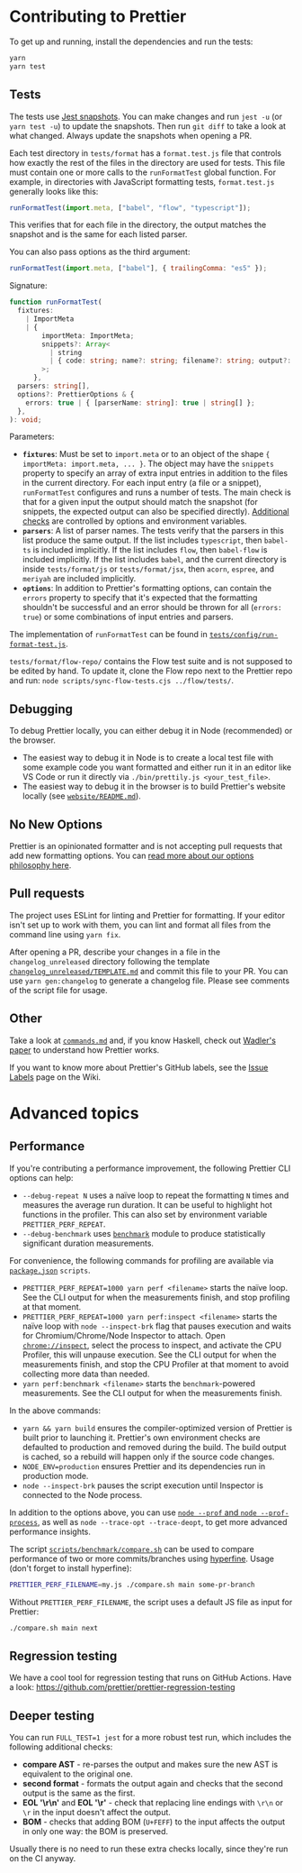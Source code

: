 # Contributing to Prettier

To get up and running, install the dependencies and run the tests:

```bash
yarn
yarn test
```

## Tests

The tests use [Jest snapshots](https://facebook.github.io/jest/docs/en/snapshot-testing.html). You can make changes and run `jest -u` (or `yarn test -u`) to update the snapshots. Then run `git diff` to take a look at what changed. Always update the snapshots when opening a PR.

Each test directory in `tests/format` has a `format.test.js` file that controls how exactly the rest of the files in the directory are used for tests. This file must contain one or more calls to the `runFormatTest` global function. For example, in directories with JavaScript formatting tests, `format.test.js` generally looks like this:

```js
runFormatTest(import.meta, ["babel", "flow", "typescript"]);
```

This verifies that for each file in the directory, the output matches the snapshot and is the same for each listed parser.

You can also pass options as the third argument:

```js
runFormatTest(import.meta, ["babel"], { trailingComma: "es5" });
```

Signature:

```ts
function runFormatTest(
  fixtures:
    | ImportMeta
    | {
        importMeta: ImportMeta;
        snippets?: Array<
          | string
          | { code: string; name?: string; filename?: string; output?: string }
        >;
      },
  parsers: string[],
  options?: PrettierOptions & {
    errors: true | { [parserName: string]: true | string[] };
  },
): void;
```

Parameters:

- **`fixtures`**: Must be set to `import.meta` or to an object of the shape `{ importMeta: import.meta, ... }`. The object may have the `snippets` property to specify an array of extra input entries in addition to the files in the current directory. For each input entry (a file or a snippet), `runFormatTest` configures and runs a number of tests. The main check is that for a given input the output should match the snapshot (for snippets, the expected output can also be specified directly). [Additional checks](#deeper-testing) are controlled by options and environment variables.
- **`parsers`**: A list of parser names. The tests verify that the parsers in this list produce the same output. If the list includes `typescript`, then `babel-ts` is included implicitly. If the list includes `flow`, then `babel-flow` is included implicitly. If the list includes `babel`, and the current directory is inside `tests/format/js` or `tests/format/jsx`, then `acorn`, `espree`, and `meriyah` are included implicitly.
- **`options`**: In addition to Prettier's formatting options, can contain the `errors` property to specify that it's expected that the formatting shouldn't be successful and an error should be thrown for all (`errors: true`) or some combinations of input entries and parsers.

The implementation of `runFormatTest` can be found in [`tests/config/run-format-test.js`](tests/config/run-format-test.js).

`tests/format/flow-repo/` contains the Flow test suite and is not supposed to be edited by hand. To update it, clone the Flow repo next to the Prettier repo and run: `node scripts/sync-flow-tests.cjs ../flow/tests/`.

## Debugging

To debug Prettier locally, you can either debug it in Node (recommended) or the browser.

- The easiest way to debug it in Node is to create a local test file with some example code you want formatted and either run it in an editor like VS Code or run it directly via `./bin/prettily.js <your_test_file>`.
- The easiest way to debug it in the browser is to build Prettier's website locally (see [`website/README.md`](website/README.md)).

## No New Options

Prettier is an opinionated formatter and is not accepting pull requests that add new formatting options. You can [read more about our options philosophy here](docs/option-philosophy.md).

## Pull requests

The project uses ESLint for linting and Prettier for formatting. If your editor isn't set up to work with them, you can lint and format all files from the command line using `yarn fix`.

After opening a PR, describe your changes in a file in the `changelog_unreleased` directory following the template [`changelog_unreleased/TEMPLATE.md`](changelog_unreleased/TEMPLATE.md) and commit this file to your PR. You can use `yarn gen:changelog` to generate a changelog file. Please see comments of the script file for usage.

## Other

Take a look at [`commands.md`](commands.md) and, if you know Haskell, check out [Wadler's paper](http://homepages.inf.ed.ac.uk/wadler/papers/prettier/prettier.pdf) to understand how Prettier works.

If you want to know more about Prettier's GitHub labels, see the [Issue Labels](https://github.com/prettier/prettier/wiki/Issue-Labels) page on the Wiki.

# Advanced topics

## Performance

If you're contributing a performance improvement, the following Prettier CLI options can help:

- `--debug-repeat N` uses a naïve loop to repeat the formatting `N` times and measures the average run duration. It can be useful to highlight hot functions in the profiler. This can also set by environment variable `PRETTIER_PERF_REPEAT`.
- `--debug-benchmark` uses [`benchmark`](https://npm.im/benchmark) module to produce statistically significant duration measurements.

For convenience, the following commands for profiling are available via [`package.json`](package.json) `scripts`.

- `PRETTIER_PERF_REPEAT=1000 yarn perf <filename>` starts the naïve loop. See the CLI output for when the measurements finish, and stop profiling at that moment.
- `PRETTIER_PERF_REPEAT=1000 yarn perf:inspect <filename>` starts the naïve loop with `node --inspect-brk` flag that pauses execution and waits for Chromium/Chrome/Node Inspector to attach. Open [`chrome://inspect`](chrome://inspect), select the process to inspect, and activate the CPU Profiler, this will unpause execution. See the CLI output for when the measurements finish, and stop the CPU Profiler at that moment to avoid collecting more data than needed.
- `yarn perf:benchmark <filename>` starts the `benchmark`-powered measurements. See the CLI output for when the measurements finish.

In the above commands:

- `yarn && yarn build` ensures the compiler-optimized version of Prettier is built prior to launching it. Prettier's own environment checks are defaulted to production and removed during the build. The build output is cached, so a rebuild will happen only if the source code changes.
- `NODE_ENV=production` ensures Prettier and its dependencies run in production mode.
- `node --inspect-brk` pauses the script execution until Inspector is connected to the Node process.

In addition to the options above, you can use [`node --prof` and `node --prof-process`](https://nodejs.org/en/docs/guides/simple-profiling/), as well as `node --trace-opt --trace-deopt`, to get more advanced performance insights.

The script [`scripts/benchmark/compare.sh`](scripts/benchmark/compare.sh) can be used to compare performance of two or more commits/branches using [hyperfine](https://github.com/sharkdp/hyperfine). Usage (don't forget to install hyperfine):

```sh
PRETTIER_PERF_FILENAME=my.js ./compare.sh main some-pr-branch
```

Without `PRETTIER_PERF_FILENAME`, the script uses a default JS file as input for Prettier:

```sh
./compare.sh main next
```

## Regression testing

We have a cool tool for regression testing that runs on GitHub Actions. Have a look: https://github.com/prettier/prettier-regression-testing

## Deeper testing

You can run `FULL_TEST=1 jest` for a more robust test run, which includes the following additional checks:

- **compare AST** - re-parses the output and makes sure the new AST is equivalent to the original one.
- **second format** - formats the output again and checks that the second output is the same as the first.
- **EOL '\r\n'** and **EOL '\r'** - check that replacing line endings with `\r\n` or `\r` in the input doesn't affect the output.
- **BOM** - checks that adding BOM (`U+FEFF`) to the input affects the output in only one way: the BOM is preserved.

Usually there is no need to run these extra checks locally, since they're run on the CI anyway.
